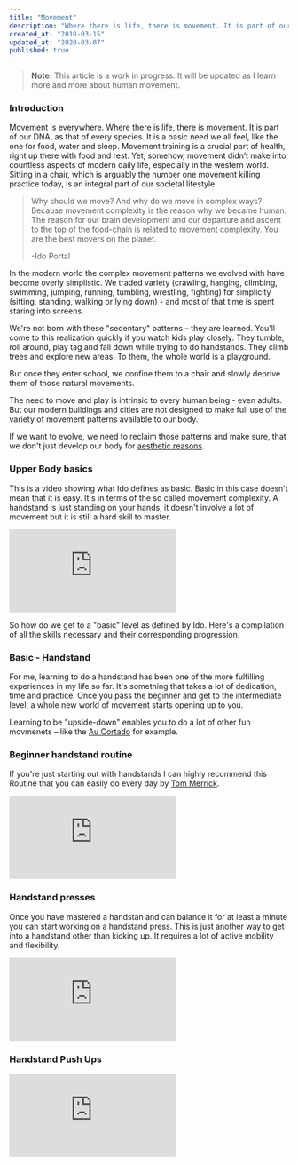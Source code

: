 ```yaml
---
title: "Movement"
description: "Where there is life, there is movement. It is part of our DNA, as that of every species. It is a basic need we all feel, like the one for food, water and sleep. Movement training is a crucial part of health, right up there with food and rest. Yet, somehow, movement didn’t make into countless aspects of modern daily life, especially in the western world..."
created_at: "2018-03-15"
updated_at: "2020-03-07"
published: true
---
```


> **Note:** This article is a work in progress. It will be updated as I learn more and more about human movement.

### Introduction
Movement is everywhere. Where there is life, there is movement. It is part of our DNA, as that of every species. It is a basic need we all feel, like the one for food, water and sleep. Movement training is a crucial part of health, right up there with food and rest. Yet, somehow, movement didn’t make into countless aspects of modern daily life, especially in the western world. Sitting in a chair, which is arguably the number one movement killing practice today, is an integral part of our societal lifestyle.

> Why should we move? And why do we move in complex ways? Because movement complexity is the reason why we became human. The reason for our brain development and our departure and ascent to the top of the food-chain is related to movement complexity. You are the best movers on the planet.
>
> -Ido Portal

In the modern world the complex movement patterns we evolved with have become overly simplistic. We traded variety (crawling, hanging, climbing, swimming, jumping, running, tumbling, wrestling, fighting) for simplicity (sitting, standing, walking or lying down) - and most of that time is spent staring into screens.

We're not born with these "sedentary" patterns – they are learned.
You'll come to this realization quickly if you watch kids play closely. They tumble, roll around, play tag and fall down while trying to do handstands. They climb trees and explore new areas. To them, the whole world is a playground.

But once they enter school, we confine them to a chair and slowly deprive them of those natural movements.

The need to move and play is intrinsic to every human being - even adults. But our modern buildings and cities are not designed to make full use of the variety of movement patterns available to our body.

If we want to evolve, we need to reclaim those patterns and make sure, that we don't just develop our body for [aesthetic reasons](https://theminimalistcoder.s3-eu-west-1.amazonaws.com/public/arnold.jpg).

### Upper Body basics

This is a video showing what Ido defines as basic. Basic in this case doesn't mean that it is easy.
It's in terms of the so called movement complexity. A handstand is just standing on your hands,
it doesn't involve a lot of movement but it is still a hard skill to master.

<div class="container video-container">
  <iframe src="https://www.youtube.com/embed/uMDWAfenuvg?rel=0" frameborder="0" allowfullscreen></iframe>
</div>

So how do we get to a "basic" level as defined by Ido. Here's a compilation of all the skills necessary and their corresponding progression.

### Basic - Handstand

For me, learning to do a handstand has been one of the more fulfilling experiences in my life so far. It's something that takes a lot of dedication, time and practice. Once you pass the beginner and get to the intermediate level, a whole new world of movement starts opening up to you.

Learning to be "upside-down" enables you to do a lot of other fun movmenets – like the [Au Cortado](https://www.youtube.com/watch?v=b6F1plVRGSw) for example.

### Beginner handstand routine

If you're just starting out with handstands I can highly recommend this Routine that you can easily do every day by [Tom Merrick](https://www.youtube.com/channel/UCU0DZhN-8KFLYO6beSaYljg).

<div class="container video-container">
  <iframe src="https://www.youtube.com/embed/oJy6MJ-JLbw" frameborder="0" allowfullscreen></iframe>
</div>

### Handstand presses
Once you have mastered a handstan and can balance it for at least a minute you can start working on a handstand press. This is just another way to get into a handstand other than kicking up. It requires a lot of active mobility and flexibility.

<div class="container video-container">
  <iframe src="https://www.youtube.com/embed/OW_ljV5CBKk" frameborder="0" allowfullscreen></iframe>
</div>

### Handstand Push Ups

<div class="container video-container">
  <iframe src="https://www.youtube.com/embed/gPKtHvymFEs" frameborder="0" allowfullscreen></iframe>
</div>


